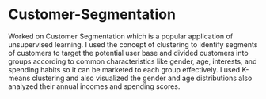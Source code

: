 # Customer-Segmentation


Worked on Customer Segmentation which is a popular application of unsupervised learning. I used the concept of clustering to identify segments of customers to target the potential user base and divided customers into groups according to common characteristics like gender, age, interests, and spending habits so it can be marketed to each group effectively. 
I used K-means clustering and also visualized the gender and age distributions also analyzed their annual incomes and spending scores.
